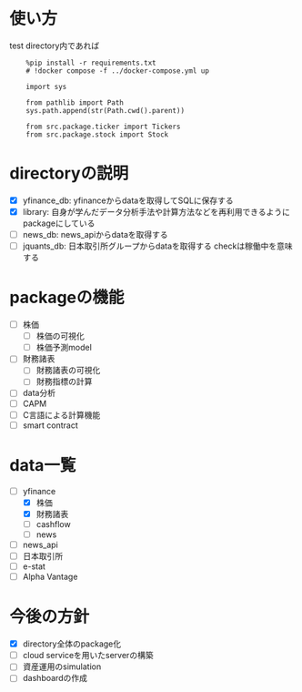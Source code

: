 # 使い方
test directory内であれば
```
    %pip install -r requirements.txt
    # !docker compose -f ../docker-compose.yml up

    import sys

    from pathlib import Path
    sys.path.append(str(Path.cwd().parent))

    from src.package.ticker import Tickers
    from src.package.stock import Stock
```

# directoryの説明
- [x] yfinance_db: yfinanceからdataを取得してSQLに保存する
- [x] library: 自身が学んだデータ分析手法や計算方法などを再利用できるようにpackageにしている
- [ ] news_db: news_apiからdataを取得する
- [ ] jquants_db: 日本取引所グループからdataを取得する
checkは稼働中を意味する

# packageの機能
- [ ] 株価
    - [ ] 株価の可視化
    - [ ] 株価予測model
- [ ] 財務諸表
    - [ ] 財務諸表の可視化
    - [ ] 財務指標の計算
- [ ] data分析
- [ ] CAPM
- [ ] C言語による計算機能
- [ ] smart contract

# data一覧
- [ ] yfinance
    - [x] 株価
    - [x] 財務諸表
    - [ ] cashflow
    - [ ] news
- [ ] news_api
- [ ] 日本取引所
- [ ] e-stat
- [ ] Alpha Vantage

# 今後の方針
- [x] directory全体のpackage化
- [ ] cloud serviceを用いたserverの構築
- [ ] 資産運用のsimulation
- [ ] dashboardの作成
